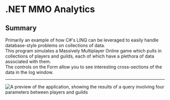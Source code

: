 # .NET MMO Analytics

## Summary
Primarily an example of how C#'s LINQ can be leveraged to easily handle database-style problems on collections of data.  
This program simulates a Massively Multiplayer Online game which pulls in collections of players and guilds, each of which have a plethora of data associated with them.  
The controls on the Form allow you to see interesting cross-sections of the data in the log window.  

---

![A preview of the application, showing the results of a query involving four parameters between players and guilds](https://github.com/JakeRogers025/RogersErwin_Assign3/blob/master/Preview.PNG)
